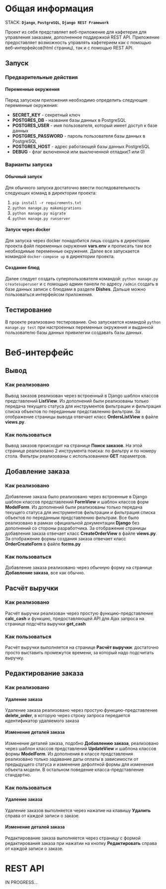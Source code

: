 # Общая информация

STACK: **`Django`**,  **`PostgreSQL`**,  **`Django REST Framework`**

Проект из себя представляет веб-приложение для кафетерия для управления заказами, дополненное поддержкой REST API. Приложение предоставляет возможность управлять кафетерием как с помощью веб-интерфейсов(html страниц), так и с помощью REST API.

## Запуск  
### Предварительные действия  
#### Переменные окружения  
Перед запуском приложения необходимо определить следующие переменные окружения:  
- **SECRET_KEY** - секретный ключ  
- **POSTGRES_DB** - название базы данных в PostgreSQL  
- **POSTGRES_USER** - имя пользователя, который имеет доступ к базе данных  
- **POSTGRES_PASSWORD** - пароль пользователя базы данных в PostgreSQL  
- **POSTGRES_HOST** - адрес работающей базы данных PostgreSQL  
- **DEBUG** - флаг включенной или выключенной отладки(1 или 0)
### Варианты запуска  
#### Обычный запуск  
Для обычного запуска достаточно ввести последовательность следующих команд в директории проекта:  
1. `pip install -r requirements.txt`  
2. `python manage.py makemigrations`  
3. `python manage.py migrate`  
4. `python manage.py runserver`  
#### Запуск через docker  
Для запуска через docker понадобится лишь создать в директории проекта файл переменных окружения **vars.env** и прописать там все необходимые переменные окружения.
Далее все запускается командой `docker-compose up` в директории проекта.
#### Создание блюд
Далее следует создать суперпользователя командой:
`python manage.py createsuperuser`
и с помощью админ панели по адресу `/admin` создать в базе данных записи с блюдами в разделе **Dishes**. Дальше можно пользоваться интерфейсом приложения.

## Тестирование
В проекте реализовано тестирование. Оно запускается командой `python manage.py test` при настроенных переменных окружения и выданной пользователю базы данных привилегии создавать базы данных.


# Веб-интерфейс  

## Вывод
### Как реализовано
Вывод заказов реализован через встроенный в Django шаблон классов представлений **ListView**. Из дополнений были реализованы только передача текущего статуса для инструментов фильтрации и фильтрация списка объектов по переданным представлению фильтрам. За отображение страницы вывода отвечает класс **OrdersListView** в файле **views.py**.
### Как пользоваться
Вывод заказов происходит на странице **Поиск заказов**. На этой странице реализовано 2 инструмента поиска: по фильтру и по номеру стола. Фильтры реализованы с использованием **GET** параметров.

## Добавление заказа
### Как реализовано
Добавление заказа было реализовано через встроенные в Django шаблон классов представлений **FormView** и шаблон классов форм **ModelForm**. Из дополнений были реализованы только передача текущего статуса для инструментов фильтрации и фильтрация списка объектов по переданным представлению фильтрам. Все было реализовано в рамках официальной документации **Django** без дополнений со стороны разработчика. За отображение страницы добавления заказа отвечает класс **CreateOrderView** в файле **views.py**. За отображение формы создания заказа отвечает класс **OrderCreateForm** в файле **forms.py**
### Как пользоваться
Добавление заказа реализовано через обычную форму на странице **Добавление заказа**, все как обычно.

## Расчёт выручки
### Как реализовано
Расчёт выручки реализован через простую функцию-представление **calc_cash** и функцию, предоставляющей API для Ajax запроса на странице подсчёта выручки **get_cash**
### Как пользоваться
Расчёт выручки выполняется на странице **Расчёт выручки**: достаточно просто выставить промежуток времени, за который надо подсчитать выручку.

## Редактирование заказа
### Как реализовано
#### Удаление заказа
Удаление заказа реализовано через простую функцию-представление **delete_order**, в которую через строку запроса передается идентификатор удаляемого заказа

#### Изменение деталей заказа
Изменение деталей заказа, подобно **Добавлению заказа**, реализовано через шаблон классов представлений **UpdateView** и шаблона классов формы **ModelForm**. Из дополнения в классе представления реализовано только задавание даты оплаты в зависимости от предыдущего статуса и изменение дефолтной формы для изменения объекта модели. В остальном поведение класса-представление стандартно.

### Как пользоваться
#### Удаление заказа
Удаление заказов выполняется через нажатие на клавишу **Удалить** справа от каждой записи о заказе.

#### Изменение деталей заказа
Редактирование заказа выполняется через страницу с формой редактирования заказа при нажатии на кнопку **Редактировать** справа от каждой записи о заказе.

# REST API

IN PROGRESS...
